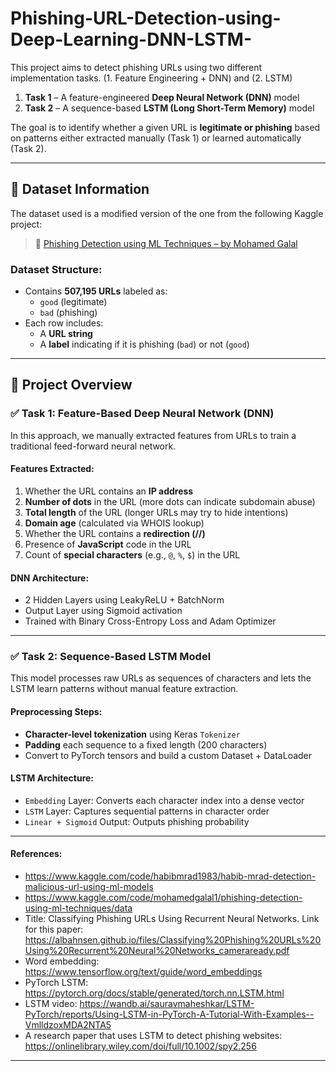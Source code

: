 # Phishing-URL-Detection-using-Deep-Learning-DNN-LSTM-
This project aims to detect phishing URLs using two different implementation tasks. (1. Feature Engineering + DNN) and (2. LSTM)

1. **Task 1** – A feature-engineered **Deep Neural Network (DNN)** model
2. **Task 2** – A sequence-based **LSTM (Long Short-Term Memory)** model

The goal is to identify whether a given URL is **legitimate or phishing** based on patterns either extracted manually (Task 1) or learned automatically (Task 2).

---

## 📂 Dataset Information

The dataset used is a modified version of the one from the following Kaggle project:

> 🔗 [Phishing Detection using ML Techniques – by Mohamed Galal](https://www.kaggle.com/code/mohamedgalal1/phishing-detection-using-ml-techniques)

### Dataset Structure:
- Contains **507,195 URLs** labeled as:
  - `good` (legitimate)
  - `bad` (phishing)
- Each row includes:
  - A **URL string**
  - A **label** indicating if it is phishing (`bad`) or not (`good`)

---

## 🧠 Project Overview

### ✅ Task 1: Feature-Based Deep Neural Network (DNN)

In this approach, we manually extracted features from URLs to train a traditional feed-forward neural network.

#### Features Extracted:
1. Whether the URL contains an **IP address**
2. **Number of dots** in the URL (more dots can indicate subdomain abuse)
3. **Total length** of the URL (longer URLs may try to hide intentions)
4. **Domain age** (calculated via WHOIS lookup)
5. Whether the URL contains a **redirection (//)**
6. Presence of **JavaScript** code in the URL
7. Count of **special characters** (e.g., `@`, `%`, `$`) in the URL

#### DNN Architecture:
- 2 Hidden Layers using LeakyReLU + BatchNorm
- Output Layer using Sigmoid activation
- Trained with Binary Cross-Entropy Loss and Adam Optimizer

---

### ✅ Task 2: Sequence-Based LSTM Model

This model processes raw URLs as sequences of characters and lets the LSTM learn patterns without manual feature extraction.

#### Preprocessing Steps:
- **Character-level tokenization** using Keras `Tokenizer`
- **Padding** each sequence to a fixed length (200 characters)
- Convert to PyTorch tensors and build a custom Dataset + DataLoader

#### LSTM Architecture:
- `Embedding` Layer: Converts each character index into a dense vector
- `LSTM` Layer: Captures sequential patterns in character order
- `Linear + Sigmoid` Output: Outputs phishing probability

---

#### References:
- https://www.kaggle.com/code/habibmrad1983/habib-mrad-detection-malicious-url-using-ml-models
- https://www.kaggle.com/code/mohamedgalal1/phishing-detection-using-ml-techniques/data
- Title: Classifying Phishing URLs Using Recurrent Neural Networks. Link for this paper: 
  https://albahnsen.github.io/files/Classifying%20Phishing%20URLs%20Using%20Recurrent%20Neural%20Networks_cameraready.pdf 
- Word embedding: https://www.tensorflow.org/text/guide/word_embeddings 
- PyTorch LSTM: https://pytorch.org/docs/stable/generated/torch.nn.LSTM.html 
- LSTM video: https://wandb.ai/sauravmaheshkar/LSTM-PyTorch/reports/Using-LSTM-in-PyTorch-A-Tutorial-With-Examples--VmlldzoxMDA2NTA5 
- A research paper that uses LSTM to detect phishing websites: https://onlinelibrary.wiley.com/doi/full/10.1002/spy2.256

---

